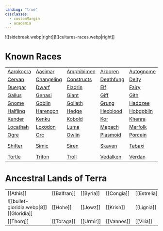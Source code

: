 ```yaml
---
landing: "true"
cssclasses:
  - customMargin
  - academia
---
```

![[sidebreak.webp|right]]![[cultures-races.webp|right]]

# Known Races

|                                                         |                                                           |                                                                  |                                                                |                                                              |                                                           |                                                           |
| ------------------------------------------------------- | --------------------------------------------------------- | ---------------------------------------------------------------- | -------------------------------------------------------------- | ------------------------------------------------------------ | --------------------------------------------------------- | --------------------------------------------------------- |
| [Aarokocra](https://5e.tools/races.html#aarakocra_mpmm) | [Aasimar](https://5e.tools/races.html#aasimar_mpmm)       | [Amphibimen](https://www.dandwiki.com/wiki/Amphibimen_(5e_Race)) | [Arboren](https://www.dandwiki.com/wiki/Arboren_(5e_Race))     | [Autognome](https://5e.tools/races.html#autognome_aag)       | [Bugbear](https://5e.tools/races.html#bugbear_mpmm)       | [Centaur](https://5e.tools/races.html#centaur_mpmm)       |
| [Cervan](https://5e.tools/races.html#cervan_hwcs)       | [Changeling](https://5e.tools/races.html#changeling_mpmm) | [Constructs](https://forgottenrealms.fandom.com/wiki/Construct)  | [Deathfung](https://www.dandwiki.com/wiki/Deathfung_(5e_Race)) | [Deity](https://forgottenrealms.fandom.com/wiki/Deity)       | [Dhampir](https://5e.tools/races.html#dhampir_vrgr)       | [Dragonborn](https://5e.tools/races.html#dragonborn_phb)  |
| [Duergar](https://5e.tools/races.html#duergar_mpmm)     | [Dwarf](https://5e.tools/races.html#dwarf_phb)            | [Eladrin](https://5e.tools/races.html#eladrin_mpmm)              | [Elf](https://5e.tools/races.html#elf_phb)                     | [Fairy](https://5e.tools/races.html#fairy_mpmm)              | [Firbolg](https://5e.tools/races.html#firbolg_mpmm)       | [Floran](https://www.dandwiki.com/wiki/Floran_(5e_Race))  |
| [Gallus](https://5e.tools/races.html#gallus_hwcs)       | [Genasi](https://5e.tools/races.html#genasi_mpmm)         | [Giant](https://forgottenrealms.fandom.com/wiki/Giant)           | [Giff](https://5e.tools/races.html#giff_aag)                   | [Gith](https://5e.tools/races.html#gith_mtf)                 | [Githyanki](https://5e.tools/races.html#githyanki_mpmm)   | [Githzerai](https://5e.tools/races.html#githzerai_mpmm)   |
| [Gnome](https://5e.tools/races.html#gnome_phb)          | [Goblin](https://5e.tools/races.html#goblin_mpmm)         | [Goliath](https://5e.tools/races.html#goliath_mpmm)              | [Grung](https://5e.tools/races.html#grung_oga)                 | [Hadozee](https://5e.tools/races.html#hadozee_aag)           | [Half-Elf](https://5e.tools/races.html#half-elf_phb)      | [Half-Orc](https://5e.tools/races.html#half-orc_phb)      |
| [Halfling](https://5e.tools/races.html#halfling_phb)    | [Harengon](https://5e.tools/races.html#harengon_mpmm)     | [Hedge](https://5e.tools/races.html#hedge_hwcs)                  | [Hexblood](https://5e.tools/races.html#hexblood_vrgr)          | [Hobgoblin](https://5e.tools/races.html#hobgoblin_mpmm)      | [Human](https://5e.tools/races.html#human_phb)            | [Kalashtar](https://5e.tools/races.html#kalashtar_erlw)   |
| [Kender](https://5e.tools/races.html#kender_dsotdq)     | [Kenku](https://5e.tools/races.html#kenku_vgm)            | [Kobold](https://5e.tools/races.html#kobold_mpmm)                | [Kor](https://5e.tools/races.html#kor_psz)                     | [Khenra](https://5e.tools/races.html#khenra_psa)             | [Lizardfolk](https://5e.tools/races.html#lizardfolk_mpmm) | [Leonin](https://5e.tools/races.html#leonin_mot)          |
| [Locathah](https://5e.tools/races.html#locathah_lr)     | [Loxodon](https://5e.tools/races.html#loxodon_ggr)        | [Luma](https://5e.tools/races.html#luma_hwcs)                    | [Mapach](https://5e.tools/races.html#mapach_hwcs)              | [Merfolk](https://5e.tools/races.html#merfolk_psz)           | [Minotaur](https://5e.tools/races.html#minotaur_mpmm)     | [Naga](https://5e.tools/races.html#naga_psa)              |
| [Ogre](https://forgottenrealms.fandom.com/wiki/Ogre)    | [Orc](https://5e.tools/races.html#orc_mpmm)               | [Owlin](https://5e.tools/races.html#owlin_scc)                   | [Plasmoid](https://5e.tools/races.html#plasmoid_aag)           | [Porcein](https://triplecrit.fandom.com/wiki/Porcein_(Race)) | [Satyr](https://5e.tools/races.html#satyr_mpmm)           | [Shadar-Kai](https://5e.tools/races.html#shadar-kai_mpmm) |
| [Shifter](https://5e.tools/races.html#shifter_mpmm)     | [Simic](https://5e.tools/races.html#simic%20hybrid_ggr)   | [Siren](https://5e.tools/races.html#siren_psx)                   | [Skaven](https://www.dandwiki.com/wiki/Skaven_(5e_Race))       | [Tabaxi](https://5e.tools/races.html#tabaxi_mpmm)            | [Thri-kreen](https://5e.tools/races.html#thri-kreen_aag)  | [Tiefling](https://5e.tools/races.html#tiefling_phb)      |
| [Tortle](https://5e.tools/races.html#tortle_mpmm)       | [Triton](https://5e.tools/races.html#triton_mpmm)         | [Troll](https://forgottenrealms.fandom.com/wiki/Troll)           | [Vedalken](https://5e.tools/races.html#vedalken_ggr)           | [Verdan](https://5e.tools/races.html#verdan_ai)              | [Warforged](https://5e.tools/races.html#warforged_erlw)   | [Yuan-Ti](https://5e.tools/races.html#yuan-ti_mpmm)       |

# Ancestral Lands of Terra

|                                           |             |           |            |              |            |             |           |
| ----------------------------------------- | ----------- | --------- | ---------- | ------------ | ---------- | ----------- | --------- |
| [[Athis]]                                 | [[Balfran]] | [[Byria]] | [[Congia]] | [[Estrelia]] | [[Ettnia]] | [[Fontia]]  | [[Frace]] |
| ![[bullet-gloridia.webp\|8]] [[Gloridia]] | [[Hohe]]    | [[Jowz]]  | [[Krish]]  | [[Lignia]]   | [[Moomia]] | [[Shaba]]   | [[Sohan]] |
| [[Thorq]]                                 | [[Toraga]]  | [[Urmir]] | [[Vannes]] | [[Vilia]]    | [[Viso]]   | [[Westler]] |           |
